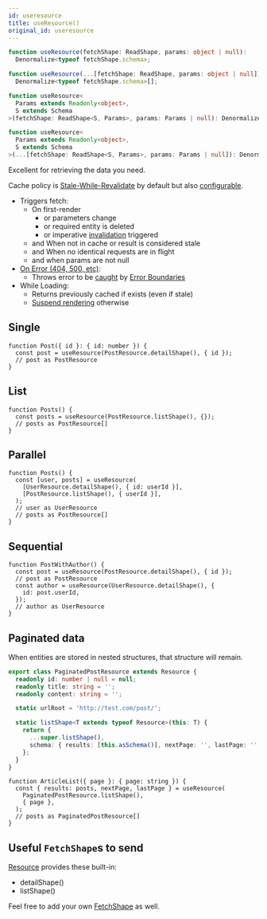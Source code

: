```yaml
---
id: useresource
title: useResource()
original_id: useresource
---
```


<!--DOCUSAURUS_CODE_TABS-->
<!--Type-->

```typescript
function useResource(fetchShape: ReadShape, params: object | null):
  Denormalize<typeof fetchShape.schema>;

function useResource(...[fetchShape: ReadShape, params: object | null]):
  Denormalize<typeof fetchShape.schema>[];
```

<!--With Generics-->

```typescript
function useResource<
  Params extends Readonly<object>,
  S extends Schema
>(fetchShape: ReadShape<S, Params>, params: Params | null): Denormalize<S>;

function useResource<
  Params extends Readonly<object>,
  S extends Schema
>(...[fetchShape: ReadShape<S, Params>, params: Params | null]): Denormalize<S>[];
```

<!--END_DOCUSAURUS_CODE_TABS-->

Excellent for retrieving the data you need.

Cache policy is [Stale-While-Revalidate](https://tools.ietf.org/html/rfc5861) by default but also [configurable](https://resthooks.io/docs/guides/resource-lifetime).

- Triggers fetch:
  - On first-render
    - or parameters change
    - or required entity is deleted
    - or imperative [invalidation](./useInvalidator) triggered
  - and When not in cache or result is considered stale
  - and When no identical requests are in flight
  - and when params are not null
- [On Error (404, 500, etc)](https://www.restapitutorial.com/httpstatuscodes.html):
  - Throws error to be [caught](../guides/network-errors.md) by [Error Boundaries](https://reactjs.org/docs/error-boundaries.html)
- While Loading:
  - Returns previously cached if exists (even if stale)
  - [Suspend rendering](../guides/loading-state.md) otherwise

## Single

```tsx
function Post({ id }: { id: number }) {
  const post = useResource(PostResource.detailShape(), { id });
  // post as PostResource
}
```

## List

```tsx
function Posts() {
  const posts = useResource(PostResource.listShape(), {});
  // posts as PostResource[]
}
```

## Parallel

```tsx
function Posts() {
  const [user, posts] = useResource(
    [UserResource.detailShape(), { id: userId }],
    [PostResource.listShape(), { userId }],
  );
  // user as UserResource
  // posts as PostResource[]
}
```

## Sequential

```tsx
function PostWithAuthor() {
  const post = useResource(PostResource.detailShape(), { id });
  // post as PostResource
  const author = useResource(UserResource.detailShape(), {
    id: post.userId,
  });
  // author as UserResource
}
```

## Paginated data

When entities are stored in nested structures, that structure will remain.

```typescript
export class PaginatedPostResource extends Resource {
  readonly id: number | null = null;
  readonly title: string = '';
  readonly content: string = '';

  static urlRoot = 'http://test.com/post/';

  static listShape<T extends typeof Resource>(this: T) {
    return {
      ...super.listShape(),
      schema: { results: [this.asSchema()], nextPage: '', lastPage: '' },
    };
  }
}
```

```tsx
function ArticleList({ page }: { page: string }) {
  const { results: posts, nextPage, lastPage } = useResource(
    PaginatedPostResource.listShape(),
    { page },
  );
  // posts as PaginatedPostResource[]
}
```

## Useful `FetchShape`s to send

[Resource](./Resource.md#provided-and-overridable-methods) provides these built-in:

- detailShape()
- listShape()

Feel free to add your own [FetchShape](./FetchShape.md) as well.
